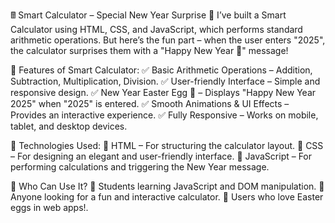 🖩 Smart Calculator – Special New Year Surprise 🎉
I’ve built a Smart Calculator using HTML, CSS, and JavaScript, which performs standard arithmetic operations. But here’s the fun part – when the user enters "2025", the calculator surprises them with a "Happy New Year 🎊" message!

📌 Features of Smart Calculator:
✅ Basic Arithmetic Operations – Addition, Subtraction, Multiplication, Division.
✅ User-friendly Interface – Simple and responsive design.
✅ New Year Easter Egg 🎉 – Displays "Happy New Year 2025" when "2025" is entered.
✅ Smooth Animations & UI Effects – Provides an interactive experience.
✅ Fully Responsive – Works on mobile, tablet, and desktop devices.

🔧 Technologies Used:
🔹 HTML – For structuring the calculator layout.
🔹 CSS – For designing an elegant and user-friendly interface.
🔹 JavaScript – For performing calculations and triggering the New Year message.

🎯 Who Can Use It?
🔹 Students learning JavaScript and DOM manipulation.
🔹 Anyone looking for a fun and interactive calculator.
🔹 Users who love Easter eggs in web apps!.
